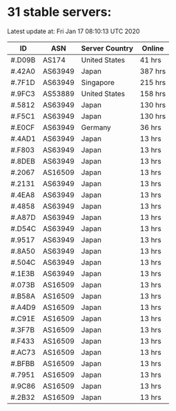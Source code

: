 # 31 stable servers:

Latest update at: Fri Jan 17 08:10:13 UTC 2020

| ID | ASN | Server Country | Online |
| -- | --- | -------------- | ------ |
| #.D09B | AS174 | United States | 41 hrs |
| #.42A0 | AS63949 | Japan | 387 hrs |
| #.7F1D | AS63949 | Singapore | 215 hrs |
| #.9FC3 | AS53889 | United States | 158 hrs |
| #.5812 | AS63949 | Japan | 130 hrs |
| #.F5C1 | AS63949 | Japan | 130 hrs |
| #.E0CF | AS63949 | Germany | 36 hrs |
| #.4AD1 | AS63949 | Japan | 13 hrs |
| #.F803 | AS63949 | Japan | 13 hrs |
| #.8DEB | AS63949 | Japan | 13 hrs |
| #.2067 | AS16509 | Japan | 13 hrs |
| #.2131 | AS63949 | Japan | 13 hrs |
| #.4EA8 | AS63949 | Japan | 13 hrs |
| #.4858 | AS63949 | Japan | 13 hrs |
| #.A87D | AS63949 | Japan | 13 hrs |
| #.D54C | AS63949 | Japan | 13 hrs |
| #.9517 | AS63949 | Japan | 13 hrs |
| #.8A50 | AS63949 | Japan | 13 hrs |
| #.504C | AS63949 | Japan | 13 hrs |
| #.1E3B | AS63949 | Japan | 13 hrs |
| #.073B | AS16509 | Japan | 13 hrs |
| #.B58A | AS16509 | Japan | 13 hrs |
| #.A4D9 | AS16509 | Japan | 13 hrs |
| #.C91E | AS16509 | Japan | 13 hrs |
| #.3F7B | AS16509 | Japan | 13 hrs |
| #.F433 | AS16509 | Japan | 13 hrs |
| #.AC73 | AS16509 | Japan | 13 hrs |
| #.BFBB | AS16509 | Japan | 13 hrs |
| #.7951 | AS16509 | Japan | 13 hrs |
| #.9C86 | AS16509 | Japan | 13 hrs |
| #.2B32 | AS16509 | Japan | 13 hrs |

